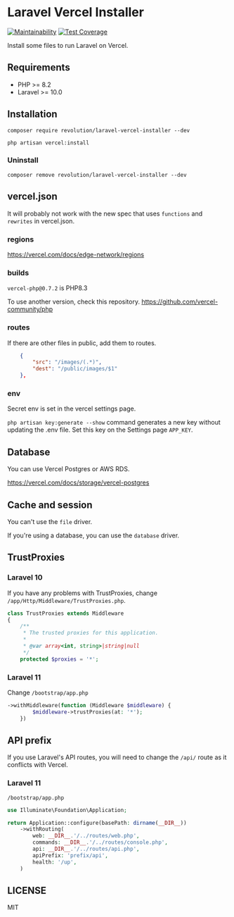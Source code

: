 # Laravel Vercel Installer

[![Maintainability](https://api.codeclimate.com/v1/badges/9b0a78d5e14c3c85fe4f/maintainability)](https://codeclimate.com/github/kawax/laravel-vercel-installer/maintainability)
[![Test Coverage](https://api.codeclimate.com/v1/badges/9b0a78d5e14c3c85fe4f/test_coverage)](https://codeclimate.com/github/kawax/laravel-vercel-installer/test_coverage)

Install some files to run Laravel on Vercel.

## Requirements
- PHP >= 8.2
- Laravel >= 10.0

## Installation

```shell
composer require revolution/laravel-vercel-installer --dev

php artisan vercel:install
```

### Uninstall
```shell
composer remove revolution/laravel-vercel-installer --dev
```

## vercel.json
It will probably not work with the new spec that uses `functions` and `rewrites` in vercel.json.

### regions
https://vercel.com/docs/edge-network/regions

### builds
`vercel-php@0.7.2` is PHP8.3

To use another version, check this repository.
https://github.com/vercel-community/php

### routes
If there are other files in public, add them to routes.

```json
    {
        "src": "/images/(.*)",
        "dest": "/public/images/$1"
    },
```

### env
Secret env is set in the vercel settings page.

`php artisan key:generate --show` command generates a new key without updating the .env file. Set this key on the Settings page `APP_KEY`.

## Database
You can use Vercel Postgres or AWS RDS.

https://vercel.com/docs/storage/vercel-postgres

## Cache and session
You can't use the `file` driver.

If you're using a database, you can use the `database` driver.

## TrustProxies

### Laravel 10
If you have any problems with TrustProxies, change `/app/Http/Middleware/TrustProxies.php`.

```php
class TrustProxies extends Middleware
{
    /**
     * The trusted proxies for this application.
     *
     * @var array<int, string>|string|null
     */
    protected $proxies = '*';

```

### Laravel 11
Change `/bootstrap/app.php`
```php
->withMiddleware(function (Middleware $middleware) {
        $middleware->trustProxies(at: '*');
    })
```

## API prefix
If you use Laravel's API routes, you will need to change the `/api/` route as it conflicts with Vercel.

### Laravel 11
`/bootstrap/app.php`

```php
use Illuminate\Foundation\Application;

return Application::configure(basePath: dirname(__DIR__))
    ->withRouting(
        web: __DIR__.'/../routes/web.php',
        commands: __DIR__.'/../routes/console.php',
        api: __DIR__.'/../routes/api.php',
        apiPrefix: 'prefix/api',
        health: '/up',
    )
```

## LICENSE
MIT  
